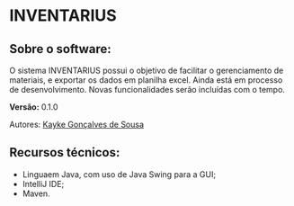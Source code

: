 # INVENTARIUS

## Sobre o software:
O sistema INVENTARIUS possui o objetivo de facilitar o gerenciamento de materiais, e exportar os dados em planilha excel. Ainda está em processo de desenvolvimento. Novas funcionalidades serão incluídas com o tempo.

**Versão:** 0.1.0 

Autores:
[Kayke Gonçalves de Sousa](https://github.com/sousakai)

## Recursos técnicos:
- Linguaem Java, com uso de Java Swing para a GUI;
- IntelliJ IDE;
- Maven.
